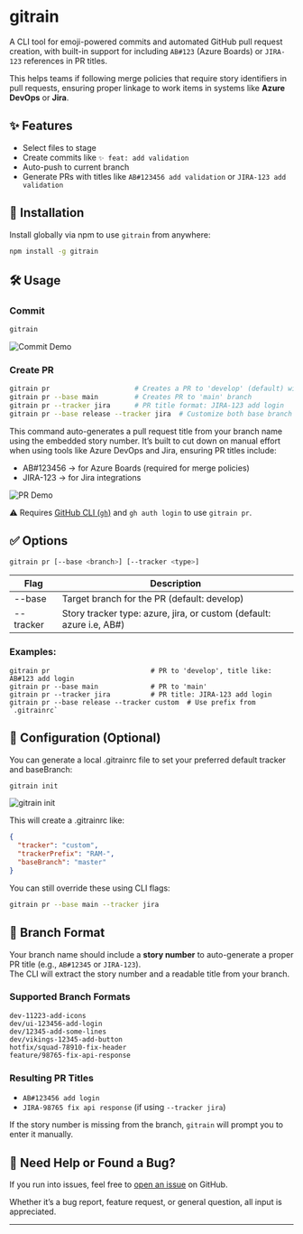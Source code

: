 # gitrain

A CLI tool for emoji-powered commits and automated GitHub pull request creation, with built-in support for including `AB#123` (Azure Boards) or `JIRA-123` references in PR titles.

This helps teams if following merge policies that require story identifiers in pull requests, ensuring proper linkage to work items in systems like **Azure DevOps** or **Jira**.

## ✨ Features

- Select files to stage
- Create commits like `✨ feat: add validation`
- Auto-push to current branch
- Generate PRs with titles like `AB#123456 add validation` or `JIRA-123 add validation`

## 🚀 Installation

Install globally via npm to use `gitrain` from anywhere:

```bash
npm install -g gitrain
```

## 🛠 Usage

### Commit

```bash
gitrain
```

![Commit Demo](https://res.cloudinary.com/dx5l2vnnu/image/upload/v1749569900/commit_xftt0r.gif)

### Create PR

```bash
gitrain pr                     # Creates a PR to 'develop' (default) with title like: AB#123456 add login
gitrain pr --base main         # Creates PR to 'main' branch
gitrain pr --tracker jira      # PR title format: JIRA-123 add login
gitrain pr --base release --tracker jira  # Customize both base branch and title format
```

This command auto-generates a pull request title from your branch name using the embedded story number.
It’s built to cut down on manual effort when using tools like Azure DevOps and Jira, ensuring PR titles include:

- AB#123456 → for Azure Boards (required for merge policies)
- JIRA-123 → for Jira integrations

![PR Demo](https://res.cloudinary.com/dx5l2vnnu/image/upload/v1749569900/pr_i7fvaw.gif)

⚠️ Requires [GitHub CLI (`gh`)](https://cli.github.com) and `gh auth login` to use `gitrain pr`.

## ✅ Options

```bash
gitrain pr [--base <branch>] [--tracker <type>]
```

| Flag      | Description                                                                        |
| --------- | ---------------------------------------------------------------------------------- |
| --base    | Target branch for the PR (default: develop)                                        |
| --tracker | Story tracker type: azure, jira, or custom (default: azure i.e, AB#<story-number>) |

### Examples:

```
gitrain pr                         # PR to 'develop', title like: AB#123 add login
gitrain pr --base main             # PR to 'main'
gitrain pr --tracker jira          # PR title: JIRA-123 add login
gitrain pr --base release --tracker custom  # Use prefix from `.gitrainrc`
```

## 🔧 Configuration (Optional)

You can generate a local .gitrainrc file to set your preferred default tracker and baseBranch:

```bash
gitrain init
```

![gitrain init](https://res.cloudinary.com/dx5l2vnnu/image/upload/v1749824408/gitrain-init_k603lm.gif)

This will create a .gitrainrc like:

```json
{
  "tracker": "custom",
  "trackerPrefix": "RAM-",
  "baseBranch": "master"
}
```

You can still override these using CLI flags:

```bash
gitrain pr --base main --tracker jira
```

## 🌿 Branch Format

Your branch name should include a **story number** to auto-generate a proper PR title (e.g., `AB#12345` or `JIRA-123`).  
The CLI will extract the story number and a readable title from your branch.

### Supported Branch Formats

```
dev-11223-add-icons
dev/ui-123456-add-login
dev/12345-add-some-lines
dev/vikings-12345-add-button
hotfix/squad-78910-fix-header
feature/98765-fix-api-response
```

### Resulting PR Titles

- `AB#123456 add login`
- `JIRA-98765 fix api response` (if using `--tracker jira`)

If the story number is missing from the branch, `gitrain` will prompt you to enter it manually.

## 🐛 Need Help or Found a Bug?

If you run into issues, feel free to [open an issue](https://github.com/iamPavan17/gitrain/issues) on GitHub.

Whether it’s a bug report, feature request, or general question, all input is appreciated.

---
